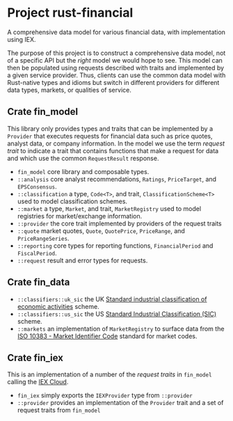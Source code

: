 # Project rust-financial

A comprehensive data model for various financial data, with implementation 
using IEX.

The purpose of this project is to construct a comprehensive data model, not of 
a specific API but the _right_ model we would hope to see. This model can
then be populated using requests described with traits and implemented by
a given service provider. Thus, clients can use the common data model with
Rust-native types and idioms but switch in different providers for different
data types, markets, or qualities of service.

## Crate fin_model

This library only provides types and traits that can be implemented by a 
`Provider` that executes requests for financial data such as price quotes,
analyst data, or company information. In the model we use the term _request
trait_ to indicate a trait that contains functions that make a request for
data and which use the common `RequestResult` response. 

* `fin_model` core library and composable types.
* `::analysis` core analyst recommendations, `Ratings`, `PriceTarget`, 
  and `EPSConsensus`.
* `::classification` a type, `Code<T>`, and trait, `ClassificationScheme<T>`
  used to model classification schemes.
* `::market` a type, `Market`, and trait, `MarketRegistry` used to model
  registries for market/exchange information.
* `::provider` the core trait implemented by providers of the request traits
* `::quote` market quotes, `Quote`, `QuotePrice`, `PriceRange`, and 
  `PriceRangeSeries`.
* `::reporting` core types for reporting functions, `FinancialPeriod` and
  `FiscalPeriod`.
* `::request` result and error types for requests.

## Crate fin_data

* `::classifiers::uk_sic` the UK [Standard industrial classification of 
  economic activities](https://www.gov.uk/government/publications/standard-industrial-classification-of-economic-activities-sic)
  scheme.
* `::classifiers::us_sic` the US [Standard Industrial Classification 
  (SIC)](https://www.sec.gov/info/edgar/siccodes.htm) scheme.
* `::markets` an implementation of `MarketRegistry` to surface data from the 
  [ISO 10383 - Market Identifier Code](https://www.iso20022.org/10383/iso-10383-market-identifier-codes)
  standard for market codes.

## Crate fin_iex

This is an implementation of a number of the _request traits_ in `fin_model`
calling the [IEX Cloud](https://iexcloud.io/).

* `fin_iex` simply exports the `IEXProvider` type from `::provider`
* `::provider` provides an implementation of the `Provider` trait and a set of 
  request traits from `fin_model`
